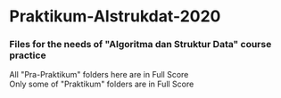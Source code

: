 # Praktikum-Alstrukdat-2020
### Files for the needs of "Algoritma dan Struktur Data" course practice

All "Pra-Praktikum" folders here are in Full Score
<br>
Only some of "Praktikum" folders are in Full Score
